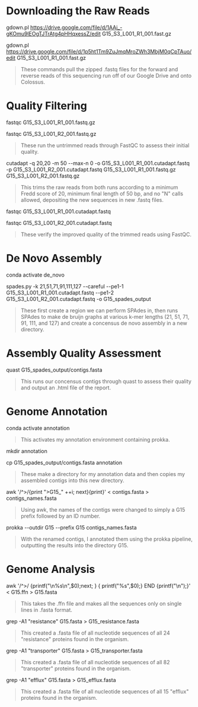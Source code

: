 # Downloading the Raw Reads

gdown.pl https://drive.google.com/file/d/1AAi_-gKOmu9lEOgTJTrAtg4pHHqxessZ/edit G15_S3_L001_R1_001.fast.gz

gdown.pl https://drive.google.com/file/d/1p5ht1Tm9ZuJmqMroZWh3MbjM0qCpTAuo/edit G15_S3_L001_R1_001.fast.gz

> These commands pull the zipped .fastq files for the forward and reverse reads of this sequencing run off of our Google Drive and onto Colossus.

# Quality Filtering

fastqc G15_S3_L001_R1_001.fastq.gz

fastqc G15_S3_L001_R2_001.fastq.gz

> These run the untrimmed reads through FastQC to assess their initial quality.

cutadapt -q 20,20 -m 50 --max-n 0 -o G15_S3_L001_R1_001.cutadapt.fastq -p G15_S3_L001_R2_001.cutadapt.fastq G15_S3_L001_R1_001.fastq.gz G15_S3_L001_R2_001.fastq.gz

> This trims the raw reads from both runs according to a minimum Fredd score of 20, minimum final length of 50 bp, and no "N" calls allowed, depositing the new sequences in new .fastq files.

fastqc G15_S3_L001_R1_001.cutadapt.fastq

fastqc G15_S3_L001_R2_001.cutadapt.fastq

> These verify the improved quality of the trimmed reads using FastQC.

# De Novo Assembly

conda activate de_novo

spades.py -k 21,51,71,91,111,127 --careful --pe1-1 G15_S3_L001_R1_001.cutadapt.fastq --pe1-2 G15_S3_L001_R2_001.cutadapt.fastq -o G15_spades_output

> These first create a region we can perform SPAdes in, then runs SPAdes to make de bruijn graphs at various k-mer lengths (21, 51, 71, 91, 111, and 127) and create a concensus de novo assembly in a new directory.

# Assembly Quality Assessment

quast G15_spades_output/contigs.fasta

> This runs our concensus contigs through quast to assess their quality and output an .html file of the report. 

# Genome Annotation

conda activate annotation

> This activates my annotation environment containing prokka.

mkdir annotation

cp G15_spades_output/contigs.fasta annotation

> These make a directory for my annotation data and then copies my assembled contigs into this new directory.

awk '/^>/{print ">G15_" ++i; next}{print}' < contigs.fasta > contigs_names.fasta

> Using awk, the names of the contigs were changed to simply a G15 prefix followed by an ID number.

prokka --outdir G15 --prefix G15 contigs_names.fasta

> With the renamed contigs, I annotated them using the prokka pipeline, outputting the results into the directory G15.

# Genome Analysis

awk '/^>/ {printf("\n%s\n",$0);next; } { printf("%s",$0);}  END {printf("\n");}' < G15.ffn > G15.fasta

> This takes the .ffn file and makes all the sequences only on single lines in .fasta format.

grep -A1 "resistance" G15.fasta > G15_resistance.fasta

> This created a .fasta file of all nucleotide sequences of all 24 "resistance" proteins found in the organism.

grep -A1 "transporter" G15.fasta > G15_transporter.fasta

> This created a .fasta file of all nucleotide sequences of all 82 "transporter" proteins found in the organism.

grep -A1 "efflux" G15.fasta > G15_efflux.fasta

> This created a .fasta file of all nucleotide sequences of all 15 "efflux" proteins found in the organism.
